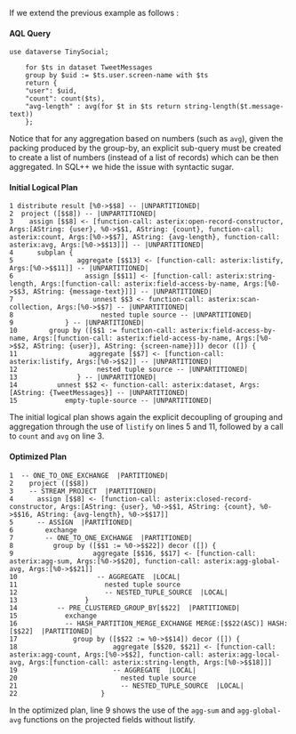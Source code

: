 If we extend the previous example as follows :

#### AQL Query

```
use dataverse TinySocial;

    for $ts in dataset TweetMessages
    group by $uid := $ts.user.screen-name with $ts
    return {
    "user": $uid,
    "count": count($ts),
    "avg-length" : avg(for $t in $ts return string-length($t.message-text))
    };
```

Notice that for any aggregation based on numbers (such as `avg`), given the packing produced by the group-by, an explicit sub-query must be created to create a list of numbers (instead of a list of records) which can be then aggregated. In SQL++ we hide the issue with syntactic sugar.

#### Initial Logical Plan

```
1 distribute result [%0->$$8] -- |UNPARTITIONED|
2  project ([$$8]) -- |UNPARTITIONED|
3    assign [$$8] <- [function-call: asterix:open-record-constructor, Args:[AString: {user}, %0->$$1, AString: {count}, function-call: asterix:count, Args:[%0->$$7], AString: {avg-length}, function-call: asterix:avg, Args:[%0->$$13]]] -- |UNPARTITIONED|
4      subplan {
5                aggregate [$$13] <- [function-call: asterix:listify, Args:[%0->$$11]] -- |UNPARTITIONED|
6                  assign [$$11] <- [function-call: asterix:string-length, Args:[function-call: asterix:field-access-by-name, Args:[%0->$$3, AString: {message-text}]]] -- |UNPARTITIONED|
7                    unnest $$3 <- function-call: asterix:scan-collection, Args:[%0->$$7] -- |UNPARTITIONED|
8                      nested tuple source -- |UNPARTITIONED|
9             } -- |UNPARTITIONED|
10        group by ([$$1 := function-call: asterix:field-access-by-name, Args:[function-call: asterix:field-access-by-name, Args:[%0->$$2, AString: {user}], AString: {screen-name}]]) decor ([]) {
11                  aggregate [$$7] <- [function-call: asterix:listify, Args:[%0->$$2]] -- |UNPARTITIONED|
12                    nested tuple source -- |UNPARTITIONED|
13               } -- |UNPARTITIONED|
14          unnest $$2 <- function-call: asterix:dataset, Args:[AString: {TweetMessages}] -- |UNPARTITIONED|
15            empty-tuple-source -- |UNPARTITIONED|
```

The initial logical plan shows again the explicit decoupling of grouping and aggregation through the use of `listify` on lines 5 and 11, followed by a call to `count` and `avg` on line 3.

#### Optimized Plan

```
1  -- ONE_TO_ONE_EXCHANGE  |PARTITIONED|
2    project ([$$8])
3    -- STREAM_PROJECT  |PARTITIONED|
4      assign [$$8] <- [function-call: asterix:closed-record-constructor, Args:[AString: {user}, %0->$$1, AString: {count}, %0->$$16, AString: {avg-length}, %0->$$17]]
5      -- ASSIGN  |PARTITIONED|
6        exchange 
7        -- ONE_TO_ONE_EXCHANGE  |PARTITIONED|
8          group by ([$$1 := %0->$$22]) decor ([]) {
9                    aggregate [$$16, $$17] <- [function-call: asterix:agg-sum, Args:[%0->$$20], function-call: asterix:agg-global-avg, Args:[%0->$$21]]
10                    -- AGGREGATE  |LOCAL|
11                      nested tuple source
12                      -- NESTED_TUPLE_SOURCE  |LOCAL|
13                 }
14          -- PRE_CLUSTERED_GROUP_BY[$$22]  |PARTITIONED|
15            exchange 
16            -- HASH_PARTITION_MERGE_EXCHANGE MERGE:[$$22(ASC)] HASH:[$$22]  |PARTITIONED|
17              group by ([$$22 := %0->$$14]) decor ([]) {
18                        aggregate [$$20, $$21] <- [function-call: asterix:agg-count, Args:[%0->$$2], function-call: asterix:agg-local-avg, Args:[function-call: asterix:string-length, Args:[%0->$$18]]]
19                        -- AGGREGATE  |LOCAL|
20                          nested tuple source
21                          -- NESTED_TUPLE_SOURCE  |LOCAL|
22                     }
```

In the optimized plan, line 9 shows the use of the `agg-sum` and `agg-global-avg` functions on the projected fields without listify. 